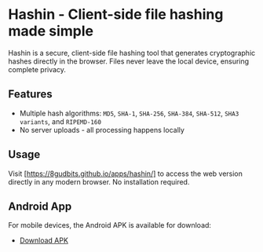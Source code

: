 # Hashin - Client-side file hashing made simple

Hashin is a secure, client-side file hashing tool that generates cryptographic hashes directly in the browser. Files never leave the local device, ensuring complete privacy.

## Features

- Multiple hash algorithms: `MD5`, `SHA-1`, `SHA-256`, `SHA-384`, `SHA-512`, `SHA3 variants`, and `RIPEMD-160`
- No server uploads - all processing happens locally

## Usage

Visit [https://8gudbits.github.io/apps/hashin/] to access the web version directly in any modern browser. No installation required.

## Android App

For mobile devices, the Android APK is available for download:

- [Download APK](https://github.com/8gudbits/Hashin/releases)

